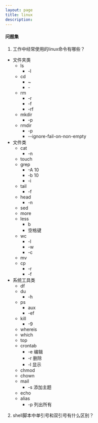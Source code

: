 ```yaml
---
layout: page
title: linux
description:
---
```


#### 问题集

1. 工作中经常使用的linux命令有哪些？
* 文件夹类
  * ls
    * -l
  * cd
    * ~ 
    * \-
  * rm
    * -r
    * -f
    * -rf 
  * mkdir
    * -p
  * rmdir
    * -p
    * --ignore-fail-on-non-empty
* 文件类
  * cat
    * -n
  * touch
  * grep
    * -A 10
    * -b 10
    * -i
  * tail
    * -f
  * head
    * -n
  * sed
  * more
  * less
    * b
    * 空格键
  * wc
    * -l
    * -w
    * -c 
  * mv
  * cp
    * -r
    * -f
* 系统工具类
  * df
  * du
    * -h 
  * ps
    * aux
    * -ef
  * kill
    * -9
  * whereis
  * which
  * top
  * crontab
    * -e 编辑
    * -r 删除
    * -l 显示
  * chmod
  * chown
  * mail
    * -s 添加主题
  * echo
  * alias
    * -p 列出所有
  
2. shell脚本中单引号和双引号有什么区别？
  

